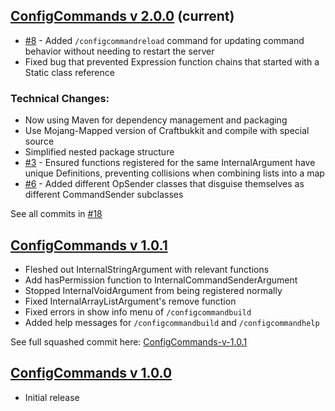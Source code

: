 ## [ConfigCommands v 2.0.0](/Releases/ConfigCommands-2.0.0.jar) (current)
- [#8](https://github.com/willkroboth/ConfigCommands/issues/8) - Added `/configcommandreload` command for updating command behavior without needing to restart the server
- Fixed bug that prevented Expression function chains that started with a Static class reference

### Technical Changes:
- Now using Maven for dependency management and packaging
- Use Mojang-Mapped version of Craftbukkit and compile with special source
- Simplified nested package structure
- [#3](https://github.com/willkroboth/ConfigCommands/issues/3) - Ensured functions registered for the same InternalArgument have unique Definitions, preventing collisions when combining lists into a map
- [#6](https://github.com/willkroboth/ConfigCommands/issues/6) - Added different OpSender classes that disguise themselves as different CommandSender subclasses 

See all commits in [#18](https://github.com/willkroboth/ConfigCommands/pull/18)

## [ConfigCommands v 1.0.1](/Releases/ConfigCommands-1.0.1.jar)
- Fleshed out InternalStringArgument with relevant functions
- Add hasPermission function to InternalCommandSenderArgument
- Stopped InternalVoidArgument from being registered normally
- Fixed InternalArrayListArgument's remove function
- Fixed errors in show info menu of `/configcommandbuild`
- Added help messages for `/configcommandbuild` and `/configcommandhelp`

See full squashed commit here: [ConfigCommands-v-1.0.1](https://github.com/willkroboth/ConfigCommands/commit/5f95d9211ff1c0172487f018e4f9e81f55372397)

## [ConfigCommands v 1.0.0](/Releases/ConfigCommands-1.0.0.jar)  
- Initial release
